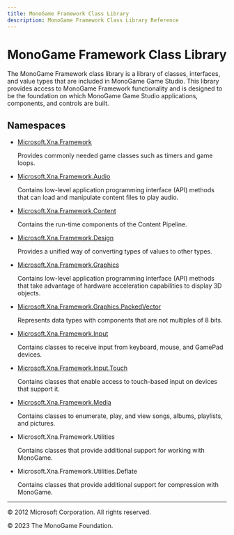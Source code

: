 ```yaml
---
title: MonoGame Framework Class Library
description: MonoGame Framework Class Library Reference
---
```


# MonoGame Framework Class Library

The MonoGame Framework class library is a library of classes, interfaces, and value types that are included in MonoGame Game Studio. This library provides access to MonoGame Framework functionality and is designed to be the foundation on which MonoGame Game Studio applications, components, and controls are built.

## Namespaces

- [Microsoft.Xna.Framework](xref:Microsoft.Xna.Framework)

    Provides commonly needed game classes such as timers and game loops.

- [Microsoft.Xna.Framework.Audio](xref:Microsoft.Xna.Framework.Audio)

    Contains low-level application programming interface (API) methods that can load and manipulate content files to play audio.

- [Microsoft.Xna.Framework.Content](xref:Microsoft.Xna.Framework.Content)

    Contains the run-time components of the Content Pipeline.

- [Microsoft.Xna.Framework.Design](xref:Microsoft.Xna.Framework.Design)

    Provides a unified way of converting types of values to other types.

- [Microsoft.Xna.Framework.Graphics](xref:Microsoft.Xna.Framework.Graphics)

    Contains low-level application programming interface (API) methods that take advantage of hardware acceleration capabilities to display 3D objects.

- [Microsoft.Xna.Framework.Graphics.PackedVector](xref:Microsoft.Xna.Framework.Graphics.PackedVector)

    Represents data types with components that are not multiples of 8 bits.

- [Microsoft.Xna.Framework.Input](xref:Microsoft.Xna.Framework.Input)

    Contains classes to receive input from keyboard, mouse, and GamePad devices.

- [Microsoft.Xna.Framework.Input.Touch](xref:Microsoft.Xna.Framework.Input.Touch)

    Contains classes that enable access to touch-based input on devices that support it.

- [Microsoft.Xna.Framework.Media](xref:Microsoft.Xna.Framework.Media)

    Contains classes to enumerate, play, and view songs, albums, playlists, and pictures.

- Microsoft.Xna.Framework.Utilities

    Contains classes that provide additional support for working with MonoGame.

- Microsoft.Xna.Framework.Utilities.Deflate

    Contains classes that provide additional support for compression with MonoGame.

---

© 2012 Microsoft Corporation. All rights reserved.

© 2023 The MonoGame Foundation.
